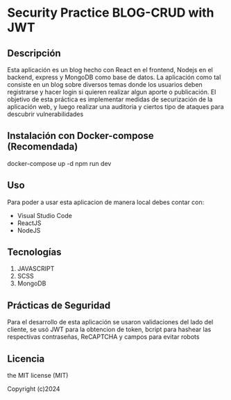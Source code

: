 # Security Practice BLOG-CRUD with JWT
## Descripción
Esta aplicación es un blog hecho con React en el frontend, Nodejs en el backend, express y MongoDB como base de datos.
La aplicación como tal consiste en un blog sobre diversos temas donde los usuarios deben registrarse y hacer login si quieren realizar algun aporte o  publicación.
El objetivo de esta práctica es implementar medidas de securización de la aplicación web, y luego realizar una auditoria y ciertos tipo de ataques para descubrir vulnerabilidades

## Instalación con Docker-compose (Recomendada)
docker-compose up -d
npm run dev

## Uso
Para poder a usar esta aplicacion de manera local debes contar con:

  - Visual Studio Code
  - ReactJS
  - NodeJS

## Tecnologías

1. JAVASCRIPT
2. SCSS
3. MongoDB

## Prácticas de Seguridad
Para el desarrollo de esta aplicación se usaron validaciones del lado del cliente, se usó JWT para la obtencion de token, bcript para hashear las respectivas contraseñas, ReCAPTCHA y campos para evitar robots

## Licencia
the MIT license (MIT)

Copyright (c)2024